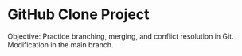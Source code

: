  # GitHub Clone Project
Objective: Practice branching, merging, and conflict resolution in Git.
Modification in the main branch.

